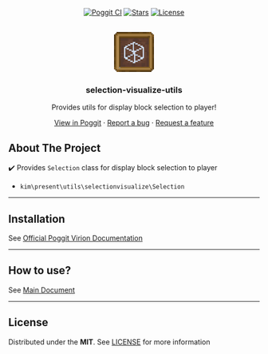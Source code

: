 <!-- PROJECT BADGES -->
<div align="center">

[![Poggit CI][poggit-ci-badge]][poggit-ci-url]
[![Stars][stars-badge]][stars-url]
[![License][license-badge]][license-url]

</div>


<!-- PROJECT LOGO -->
<br />
<div align="center">
  <img src="https://raw.githubusercontent.com/presentkim-pm/selection-visualize-utils/main/assets/icon.png" alt="Logo" width="80" height="80"/>
  <h3>selection-visualize-utils</h3>
  <p align="center">
    Provides utils for display block selection to player!

[View in Poggit][poggit-ci-url] · [Report a bug][issues-url] · [Request a feature][issues-url]

  </p>
</div>


<!-- ABOUT THE PROJECT -->

## About The Project

:heavy_check_mark: Provides `Selection` class for display block selection to player

- `kim\present\utils\selectionvisualize\Selection`

-----

## Installation

See [Official Poggit Virion Documentation](https://github.com/poggit/support/blob/master/virion.md)

-----

## How to use?

See [Main Document](https://github.com/presentkim-pm/selection-visualize-utils/blob/main/docs/README.md)

-----

## License

Distributed under the **MIT**. See [LICENSE][license-url] for more information


[poggit-ci-badge]: https://poggit.pmmp.io/ci.shield/presentkim-pm/selection-visualize-utils/selection-visualize-utils?style=for-the-badge

[stars-badge]: https://img.shields.io/github/stars/presentkim-pm/selection-visualize-utils.svg?style=for-the-badge

[license-badge]: https://img.shields.io/github/license/presentkim-pm/selection-visualize-utils.svg?style=for-the-badge

[poggit-ci-url]: https://poggit.pmmp.io/ci/presentkim-pm/selection-visualize-utils/selection-visualize-utils

[stars-url]: https://github.com/presentkim-pm/selection-visualize-utils/stargazers

[issues-url]: https://github.com/presentkim-pm/selection-visualize-utils/issues

[license-url]: https://github.com/presentkim-pm/selection-visualize-utils/blob/main/LICENSE

[project-icon]: https://raw.githubusercontent.com/presentkim-pm/selection-visualize-utils/main/assets/icon.png
